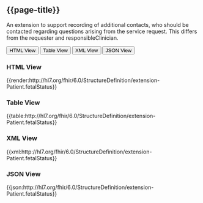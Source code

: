 ## {{page-title}}

An extension to support recording of additional contacts, who should be contacted regarding questions arising from the service request. This differs from the requester and responsibleClinician.

<div class="tab">
 <button class="tablinks active" onclick="openTab(event, 'HTML View')">HTML View</button>
 <button class="tablinks" onclick="openTab(event, 'Table View')">Table View</button>
  <button class="tablinks" onclick="openTab(event, 'XML View')">XML View</button>
  <button class="tablinks" onclick="openTab(event, 'JSON View')">JSON View</button>
</div>

<div id="HTML View" class="tabcontent" style="display:block">
  <h3>HTML View</h3>
{{render:http://hl7.org/fhir/6.0/StructureDefinition/extension-Patient.fetalStatus}}
</div>

<div id="Table View" class="tabcontent">
  <h3>Table View</h3>
{{table:http://hl7.org/fhir/6.0/StructureDefinition/extension-Patient.fetalStatus}}
</div>

<div id="XML View" class="tabcontent">
  <h3>XML View</h3>
{{xml:http://hl7.org/fhir/6.0/StructureDefinition/extension-Patient.fetalStatus}}
</div>

<div id="JSON View" class="tabcontent">
  <h3>JSON View</h3>
{{json:http://hl7.org/fhir/6.0/StructureDefinition/extension-Patient.fetalStatus}}
</div>